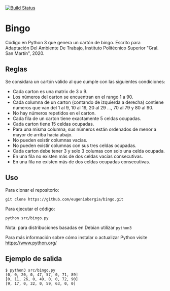[![Build Status](https://travis-ci.com/eugeniobergia/bingo.svg?branch=master)](https://travis-ci.com/eugeniobergia/bingo)
# Bingo

Código en Python 3 que genera un cartón de bingo.
Escrito para Adaptación Del Ambiente De Trabajo, Instituto Politécnico Superior "Gral. San Martín", 2020.

## Reglas
Se considara un cartón válido al que cumple con las siguientes condiciones:
* Cada carton es una matrix de 3 x 9.
* Los números del carton se encuentran en el rango 1 a 90.
* Cada columna de un carton (contando de izquierda a derecha) contiene numeros que van del 1 al 9, 10 al 19, 20 al 29 ..., 70 al 79 y 80 al 90.
* No hay números repetidos en el carton.
* Cada fila de un carton tiene exactamente 5 celdas ocupadas.
* Cada carton tiene 15 celdas ocupadas.
* Para una misma columna, sus números están ordenados de menor a mayor de arriba hacia abajo.
* No pueden existir columnas vacias.
* No pueden existir columnas con sus tres celdas ocupadas.
* Cada carton debe tener 3 y solo 3 columas con solo una celda ocupada.
* En una fila no existen más de dos celdas vacías consecutivas.
* En una fila no existen más de dos celdas ocupadas consecutivas.

## Uso
Para clonar el repositorio:
```
git clone https://github.com/eugeniobergia/bingo.git
```

Para ejecutar el código:
```
python src/bingo.py
```
Nota: para distribuciones basadas en Debian utilizar `python3`

Para más información sobre cómo instalar o actualizar Python visite https://www.python.org/

## Ejemplo de salida
```
$ python3 src/bingo.py
[0, 0, 20, 0, 47, 57, 0, 71, 89]
[0, 11, 26, 0, 49, 0, 0, 72, 90]
[9, 17, 0, 32, 0, 59, 63, 0, 0]
```
